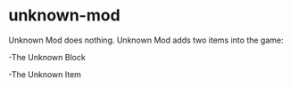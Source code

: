 # unknown-mod
Unknown Mod does nothing.
Unknown Mod adds two items into the game:

-The Unknown Block


-The Unknown Item
